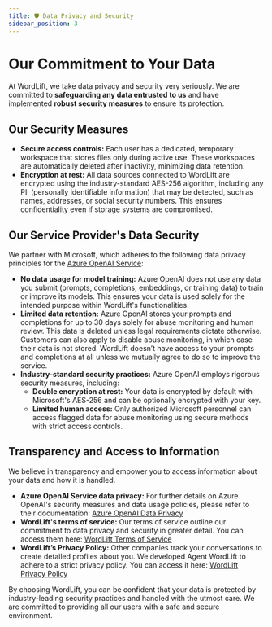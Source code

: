 ```yaml
---
title: 🛡️ Data Privacy and Security
sidebar_position: 3
---
```


# Our Commitment to Your Data

At WordLift, we take data privacy and security very seriously. We are committed to **safeguarding any data entrusted to us** and have implemented **robust security measures** to ensure its protection.

## Our Security Measures

- **Secure access controls:** Each user has a dedicated, temporary workspace that stores files only during active use. These workspaces are automatically deleted after inactivity, minimizing data retention.
- **Encryption at rest:** All data sources connected to WordLift are encrypted using the industry-standard AES-256 algorithm, including any PII (personally identifiable information) that may be detected, such as names, addresses, or social security numbers. This ensures confidentiality even if storage systems are compromised.

## Our Service Provider's Data Security

We partner with Microsoft, which adheres to the following data privacy principles for the [Azure OpenAI Service](https://azure.microsoft.com/en-us/products/ai-services/openai-service):

- **No data usage for model training:** Azure OpenAI does not use any data you submit (prompts, completions, embeddings, or training data) to train or improve its models. This ensures your data is used solely for the intended purpose within WordLift's functionalities.
- **Limited data retention:** Azure OpenAI stores your prompts and completions for up to 30 days solely for abuse monitoring and human review. This data is deleted unless legal requirements dictate otherwise. Customers can also apply to disable abuse monitoring, in which case their data is not stored. WordLift doesn’t have access to your prompts and completions at all unless we mutually agree to do so to improve the service.
- **Industry-standard security practices:** Azure OpenAI employs rigorous security measures, including:
  - **Double encryption at rest:** Your data is encrypted by default with Microsoft's AES-256 and can be optionally encrypted with your key.
  - **Limited human access:** Only authorized Microsoft personnel can access flagged data for abuse monitoring using secure methods with strict access controls.

## Transparency and Access to Information

We believe in transparency and empower you to access information about your data and how it is handled.

- **Azure OpenAI Service data privacy:** For further details on Azure OpenAI's security measures and data usage policies, please refer to their documentation: [Azure OpenAI Data Privacy](https://learn.microsoft.com/en-us/legal/cognitive-services/openai/data-privacy)
- **WordLift's terms of service:** Our terms of service outline our commitment to data privacy and security in greater detail. You can access them here: [WordLift Terms of Service](https://wordlift.io/terms-of-service/)
- **WordLift’s Privacy Policy:** Other companies track your conversations to create detailed profiles about you. We developed Agent WordLift to adhere to a strict privacy policy. You can access it here: [WordLift Privacy Policy](https://wordlift.io/privacy-policy/)

By choosing WordLift, you can be confident that your data is protected by industry-leading security practices and handled with the utmost care. We are committed to providing all our users with a safe and secure environment.
